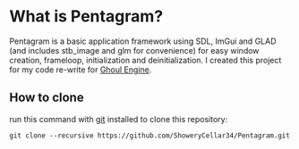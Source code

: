 # What is Pentagram?
Pentagram is a basic application framework using SDL, ImGui and GLAD (and includes stb_image and glm for convenience) for easy window creation, frameloop, initialization and deinitialization. I created this project for my code re-write for [Ghoul Engine](https://github.com/ShoweryCellar34/Ghoul-Engine/tree/dev).

## How to clone
run this command with [git](https://git-scm.com/) installed to clone this repository:
```
git clone --recursive https://github.com/ShoweryCellar34/Pentagram.git 
```
